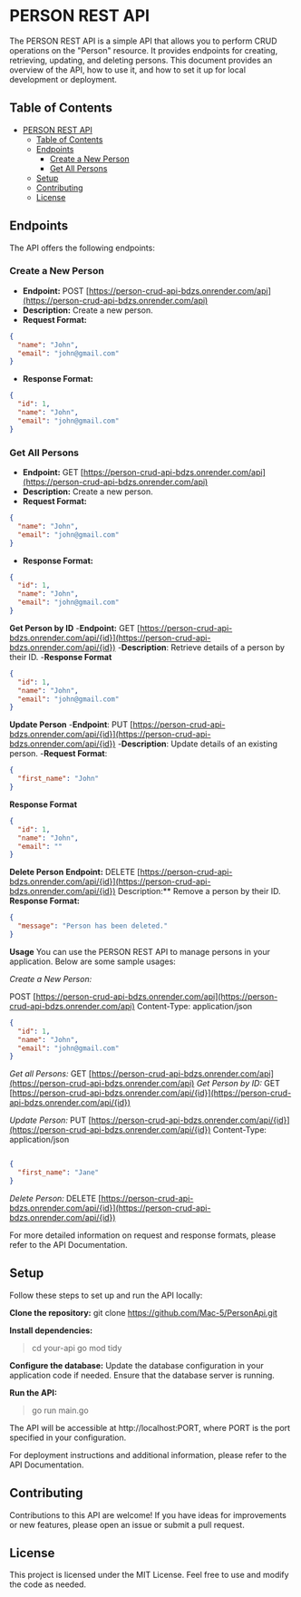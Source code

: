 # PERSON REST API

The PERSON REST API is a simple API that allows you to perform CRUD operations on the "Person" resource. It provides endpoints for creating, retrieving, updating, and deleting persons. This document provides an overview of the API, how to use it, and how to set it up for local development or deployment.

## Table of Contents
- [PERSON REST API](#person-rest-api)
  - [Table of Contents](#table-of-contents)
  - [Endpoints](#endpoints)
    - [Create a New Person](#create-a-new-person)
    - [Get All Persons](#get-all-persons)
  - [Setup](#setup)
  - [Contributing](#contributing)
  - [License](#license)

## Endpoints

The API offers the following endpoints:

### Create a New Person

- **Endpoint:** POST  [https://person-crud-api-bdzs.onrender.com/api](https://person-crud-api-bdzs.onrender.com/api)
- **Description:** Create a new person.
- **Request Format:**


```json
{
  "name": "John",
  "email": "john@gmail.com"
}
```

- **Response Format:**
  
```json
{
  "id": 1,
  "name": "John",
  "email": "john@gmail.com"
}
```
### Get All Persons

- **Endpoint:** GET  [https://person-crud-api-bdzs.onrender.com/api](https://person-crud-api-bdzs.onrender.com/api)
- **Description:** Create a new person.
- **Request Format:**


```json
{
  "name": "John",
  "email": "john@gmail.com"
}
```

- **Response Format:**
  
```json
{
  "id": 1,
  "name": "John",
  "email": "john@gmail.com"
}
```
**Get Person by ID**
-**Endpoint:** GET  [https://person-crud-api-bdzs.onrender.com/api/{id}](https://person-crud-api-bdzs.onrender.com/api/{id})
-**Description**: Retrieve details of a person by their ID.
-**Response Format**
```json
{
  "id": 1,
  "name": "John",
  "email": "john@gmail.com"
}
```
**Update Person**
-**Endpoint**: PUT  [https://person-crud-api-bdzs.onrender.com/api/{id}](https://person-crud-api-bdzs.onrender.com/api/{id})
-**Description**: Update details of an existing person.
-**Request Format**:
```json
{
  "first_name": "John"
}
```
**Response Format**
```json
{
  "id": 1,
  "name": "John",
  "email": ""
}
```
**Delete Person**
**Endpoint:** DELETE  [https://person-crud-api-bdzs.onrender.com/api/{id}](https://person-crud-api-bdzs.onrender.com/api/{id})
Description:** Remove a person by their ID.
**Response Format:**

```json
{
  "message": "Person has been deleted."
}
```

**Usage**
You can use the PERSON REST API to manage persons in your application. Below are some sample usages:

*Create a New Person:*

POST  [https://person-crud-api-bdzs.onrender.com/api](https://person-crud-api-bdzs.onrender.com/api)
Content-Type: application/json

```json
{
  "id": 1,
  "name": "John",
  "email": "john@gmail.com"
}
```

*Get all Persons:*
GET  [https://person-crud-api-bdzs.onrender.com/api](https://person-crud-api-bdzs.onrender.com/api)
*Get Person by ID:*
GET  [https://person-crud-api-bdzs.onrender.com/api/{id}](https://person-crud-api-bdzs.onrender.com/api/{id})

*Update Person:*
PUT  [https://person-crud-api-bdzs.onrender.com/api/{id}](https://person-crud-api-bdzs.onrender.com/api/{id})
Content-Type: application/json
```json

{
  "first_name": "Jane"
}

```
*Delete Person:*
DELETE  [https://person-crud-api-bdzs.onrender.com/api/{id}](https://person-crud-api-bdzs.onrender.com/api/{id})

For more detailed information on request and response formats, please refer to the API Documentation.

## Setup
Follow these steps to set up and run the API locally:

**Clone the repository:**
git clone [https://github.com/Mac-5/PersonApi.git
](https://)

**Install dependencies:**
> cd your-api
go mod tidy

**Configure the database:**
Update the database configuration in your application code if needed. Ensure that the database server is running.

**Run the API:**
> go run main.go

The API will be accessible at http://localhost:PORT, where PORT is the port specified in your configuration.

For deployment instructions and additional information, please refer to the API Documentation.

## Contributing
Contributions to this API are welcome! If you have ideas for improvements or new features, please open an issue or submit a pull request.

## License
This project is licensed under the MIT License. Feel free to use and modify the code as needed.




